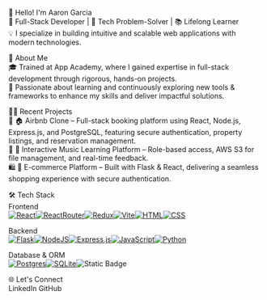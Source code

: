 👋 Hello! I'm Aaron Garcia  
🔧 Full-Stack Developer | 🎯 Tech Problem-Solver | 📚 Lifelong Learner  
💡 I specialize in building intuitive and scalable web applications with modern technologies.  
  
🚀 About Me  
🎓 Trained at App Academy, where I gained expertise in full-stack development through rigorous, hands-on projects.  
🌱 Passionate about learning and continuously exploring new tools & frameworks to enhance my skills and deliver impactful solutions.  
  
🧑‍💻 Recent Projects  
🏡 🏠 Airbnb Clone – Full-stack booking platform using React, Node.js, Express.js, and PostgreSQL, featuring secure authentication, property listings, and reservation management.  
🎵 🎼 Interactive Music Learning Platform – Role-based access, AWS S3 for file management, and real-time feedback.  
🛍️ 🛒 E-commerce Platform – Built with Flask & React, delivering a seamless shopping experience with secure authentication.  
  
🛠️ Tech Stack  
Frontend  
[![React](https://img.shields.io/badge/React-%2320232a.svg?logo=react&logoColor=%2361DAFB)](#)[![ReactRouter](https://img.shields.io/badge/React_Router-CA4245?logo=react-router&logoColor=white)](#)[![Redux](https://img.shields.io/badge/Redux-764ABC?logo=redux&logoColor=fff)](#)[![Vite](https://img.shields.io/badge/Vite-646CFF?logo=vite&logoColor=fff)](#)[![HTML](https://img.shields.io/badge/HTML-%23E34F26.svg?logo=html5&logoColor=white)](#)[![CSS](https://img.shields.io/badge/CSS-1572B6?logo=css3&logoColor=fff)](#)
  
Backend  
[![Flask](https://img.shields.io/badge/Flask-000?logo=flask&logoColor=fff)](#)[![NodeJS](https://img.shields.io/badge/Node.js-6DA55F?logo=node.js&logoColor=white)](#)[![Express.js](https://img.shields.io/badge/Express.js-%23404d59.svg?logo=express&logoColor=%2361DAFB)](#)[![JavaScript](https://img.shields.io/badge/JavaScript-F7DF1E?logo=javascript&logoColor=000)](#)[![Python](https://img.shields.io/badge/Python-3776AB?logo=python&logoColor=fff)](#)


Database & ORM  
[![Postgres](https://img.shields.io/badge/Postgres-%23316192.svg?logo=postgresql&logoColor=white)](#)[![SQLite](https://img.shields.io/badge/SQLite-%2307405e.svg?logo=sqlite&logoColor=white)](#)![Static Badge](https://img.shields.io/badge/SQLAlchemy-red)


🌐 Let's Connect  
LinkedIn GitHub  
